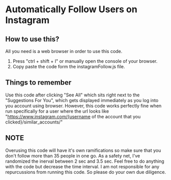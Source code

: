 # Automatically Follow Users on Instagram
## How to use this?
All you need is a web browser in order to use this code. 
1. Press "ctrl + shift + I" or manually open the console of your browser.
2. Copy paste the code form the instagramFollow.js file.

## Things to remember
Use this code after clicking "See All" which sits right next to the "Suggestions For You", which gets displayed immediately as you log into you account using browser.
However, this code works perfectly fine when run specifically for a user where the url looks like "https://www.instagram.com/{username of the account that you clicked}/similar_accounts/"


## NOTE  
Overusing this code will have it's own ramifications so make sure that you don't follow more than 35 people in one go. 
As a safety net, I've randomized the inerval between 2 sec and 3.5 sec. Feel free to do anything with the code but decrease the time interval.
I am not responsible for any repurcussions from running this code. So please do your own due diligence. 


